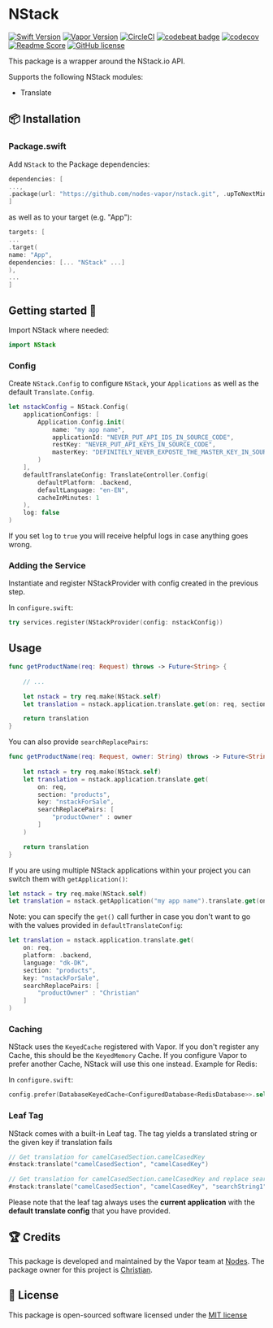 # NStack
[![Swift Version](https://img.shields.io/badge/Swift-4.2-brightgreen.svg)](http://swift.org)
[![Vapor Version](https://img.shields.io/badge/Vapor-3-30B6FC.svg)](http://vapor.codes)
[![CircleCI](https://circleci.com/gh/nodes-vapor/nstack/tree/master.svg?style=svg)](https://circleci.com/gh/nodes-vapor/nstack/tree/master)
[![codebeat badge](https://codebeat.co/badges/f324d1a5-28e1-433e-b71c-a2d2d33bb3ec)](https://codebeat.co/projects/github-com-nodes-vapor-nstack-master)
[![codecov](https://codecov.io/gh/nodes-vapor/nstack/branch/master/graph/badge.svg)](https://codecov.io/gh/nodes-vapor/nstack)
[![Readme Score](http://readme-score-api.herokuapp.com/score.svg?url=https://github.com/nodes-vapor/nstack)](http://clayallsopp.github.io/readme-score?url=https://github.com/nodes-vapor/nstack)
[![GitHub license](https://img.shields.io/badge/license-MIT-blue.svg)](https://raw.githubusercontent.com/nodes-vapor/nstack/master/LICENSE)

This package is a wrapper around the NStack.io API.

Supports the following NStack modules:

- Translate


## 📦 Installation

### Package.swift

Add `NStack` to the Package dependencies:

```swift
dependencies: [
...,
.package(url: "https://github.com/nodes-vapor/nstack.git", .upToNextMinor(from: "3.0.0"))
]
```

as well as to your target (e.g. "App"):

```swift
targets: [
...
.target(
name: "App",
dependencies: [... "NStack" ...]
),
...
]
```

## Getting started 🚀

Import NStack where needed:
```swift
import NStack
```

### Config

Create `NStack.Config` to configure `NStack`, your `Applications` as well as the default `Translate.Config`.

```swift
let nstackConfig = NStack.Config(
    applicationConfigs: [
        Application.Config.init(
            name: "my app name",
            applicationId: "NEVER_PUT_API_IDS_IN_SOURCE_CODE",
            restKey: "NEVER_PUT_API_KEYS_IN_SOURCE_CODE",
            masterKey: "DEFINITELY_NEVER_EXPOSTE_THE_MASTER_KEY_IN_SOURCE_CODE"
        )
    ],
    defaultTranslateConfig: TranslateController.Config(
        defaultPlatform: .backend,
        defaultLanguage: "en-EN",
        cacheInMinutes: 1
    ),
    log: false
)
```

If you set `log` to `true` you will receive helpful logs in case anything goes wrong.


### Adding the Service

Instantiate and register NStackProvider with config created in the previous step.

In `configure.swift`:
```swift
try services.register(NStackProvider(config: nstackConfig))
```

## Usage

```swift
func getProductName(req: Request) throws -> Future<String> {
    
    // ...

    let nstack = try req.make(NStack.self)
    let translation = nstack.application.translate.get(on: req, section: "products", key: "nstackForSale")

    return translation
}
```

You can also provide `searchReplacePairs`:

```swift
func getProductName(req: Request, owner: String) throws -> Future<String> {
        
    let nstack = try req.make(NStack.self)
    let translation = nstack.application.translate.get(
        on: req,
        section: "products",
        key: "nstackForSale",
        searchReplacePairs: [
            "productOwner" : owner
        ]
    )

    return translation
}
```

If you are using multiple NStack applications within your project you can switch them with `getApplication()`:

```swift
let nstack = try req.make(NStack.self)
let translation = nstack.getApplication("my app name").translate.get(on: req, section: "products", key: "nstackForSale")
```

Note: you can specify the `get()` call further in case you don't want to go with the values provided in `defaultTranslateConfig`:

```swift
let translation = nstack.application.translate.get(
    on: req,
    platform: .backend,
    language: "dk-DK",
    section: "products",
    key: "nstackForSale",
    searchReplacePairs: [
        "productOwner" : "Christian"
    ]
)
```

### Caching

NStack uses the `KeyedCache` registered with Vapor. If you don't register any Cache, this should be the `KeyedMemory` Cache. If you configure Vapor to prefer another Cache, NStack will use this one instead. Example for Redis:

In `configure.swift`:
```swift
config.prefer(DatabaseKeyedCache<ConfiguredDatabase<RedisDatabase>>.self, for: KeyedCache.self)
```

### Leaf Tag

NStack comes with a built-in Leaf tag. The tag yields a translated string or the given key if translation fails
```swift
// Get translation for camelCasedSection.camelCasedKey
#nstack:translate("camelCasedSection", "camelCasedKey")

// Get translation for camelCasedSection.camelCasedKey and replace searchString1 with replaceString1 etc
#nstack:translate("camelCasedSection", "camelCasedKey", "searchString1", "replaceString1", "searchString2", "replaceString2", ...)
```

Please note that the leaf tag always uses the **current application** with the **default translate config** that you have provided.

## 🏆 Credits

This package is developed and maintained by the Vapor team at [Nodes](https://www.nodesagency.com).
The package owner for this project is [Christian](https://github.com/cweinberger).

## 📄 License

This package is open-sourced software licensed under the [MIT license](http://opensource.org/licenses/MIT)
